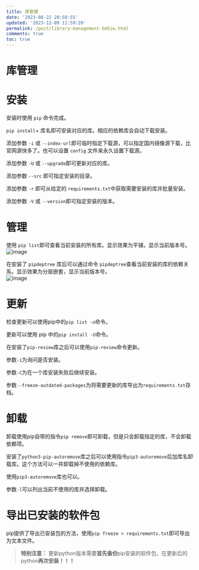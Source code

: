 ```yaml
---
title: 库管理
date: '2023-08-22 20:50:55'
updated: '2023-12-09 11:59:20'
permalink: /post/library-management-bm5iw.html
comments: true
toc: true
---
```




# 库管理

# 安装

安装时使用 `pip` ​命令完成。

​`pip install`​+ 库名即可安装对应的库。相应的依赖库会自动下载安装。

添加参数 `-i` ​或 `--index-url` ​即可临时指定下载源，可以指定国内镜像源下载，比官网源快多了。也可以设置 `config` ​文件来永久设置下载源。

添加参数 `-U` ​或 `--upgrade` ​即可更新对应的库。

添加参数 `--src` ​即可指定安装的目录。

添加参数 `-r` ​即可从给定的 `requirements.txt` ​中获取需要安装的库并批量安装。

添加参数 `-V` ​或 `--version` ​即可指定安装的版本。

# 管理

使用 `pip list`​​ 即可查看当前安装的所有库。显示效果为平铺，显示当前版本号。  
​![image](https://cdn-res.emptylight.cn/share/img/image-20230822210807-219e2zz.png "pip")​

在安装了 `pipdeptree`​​​ 库后可以通过命令 `pipdeptree`​​​ 查看当前安装的库的依赖关系。显示效果为分层嵌套，显示当前版本号。  
​![image](https://cdn-res.emptylight.cn/share/img/image-20230822210901-vh7ipbs.png "pipdeptree")​

# 更新

检查更新可以使用pip中的`pip list -o`​命令。

更新可以使用 pip 中的`pip install -U`​命令。

在安装了`pip-review`​库之后可以使用`pip-review`​命令更新。

参数`-i`​为询问是否安装。

参数`-C`​为在一个库安装失败后继续安装。

参数`--freeze-outdated-packages`​为将需要更新的库导出为`requirements.txt`​存档。

# 卸载

卸载使用pip自带的指令`pip remove`​即可卸载，但是只会卸载指定的库，不会卸载依赖项。

安装了`python3-pip-autoremove`​库之后可以使用指令`pip3-autoremove`​后加库名卸载库。这个方法可以一并卸载掉不使用的依赖库。

使用`pip3-autoremove`​库也可以。

参数`-l`​可以列出当前不使用的库并选择卸载。

# 导出已安装的软件包

pip提供了导出已安装包的方法，使用`pip freeze > requirements.txt`​即可导出为文本文件。

> <span style="font-weight: bold;" data-type="strong">特别注意：</span> 更新python版本需要<span style="font-weight: bold;" data-type="strong">首先备份</span>pip安装的软件包，在更新后的python<span style="font-weight: bold;" data-type="strong">再次安装！！！</span>
